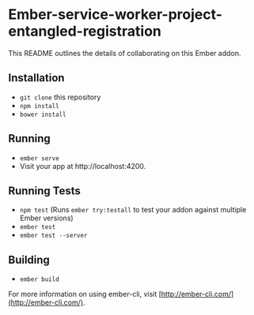 # Ember-service-worker-project-entangled-registration

This README outlines the details of collaborating on this Ember addon.

## Installation

* `git clone` this repository
* `npm install`
* `bower install`

## Running

* `ember serve`
* Visit your app at http://localhost:4200.

## Running Tests

* `npm test` (Runs `ember try:testall` to test your addon against multiple Ember versions)
* `ember test`
* `ember test --server`

## Building

* `ember build`

For more information on using ember-cli, visit [http://ember-cli.com/](http://ember-cli.com/).
